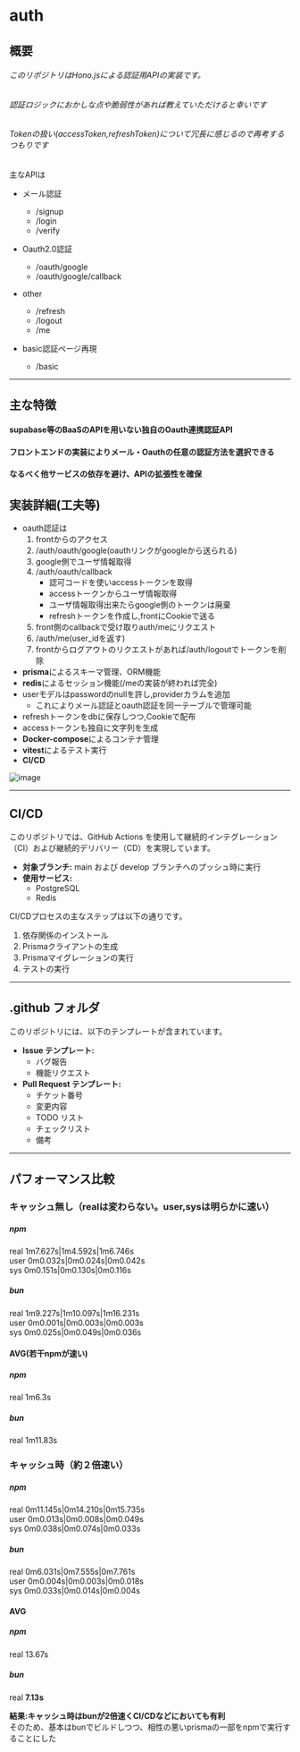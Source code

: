 # auth

## 概要

###### このリポジトリはHono.jsによる認証用APIの実装です。  
###### 認証ロジックにおかしな点や脆弱性があれば教えていただけると幸いです
###### Tokenの扱い(accessToken,refreshToken)について冗長に感じるので再考するつもりです

主なAPIは
- メール認証
  - /signup
  - /login
  - /verify
- Oauth2.0認証
  - /oauth/google
  - /oauth/google/callback
- other
  - /refresh
  - /logout
  - /me

- basic認証ページ再現
  - /basic

---
## 主な特徴
#### supabase等のBaaSのAPIを用いない独自のOauth連携認証API
#### フロントエンドの実装によりメール・Oauthの任意の認証方法を選択できる
#### なるべく他サービスの依存を避け、APIの拡張性を確保

 
## 実装詳細(工夫等)
- oauth認証は
  1. frontからのアクセス
  2. /auth/oauth/google(oauthリンクがgoogleから送られる)
  3. google側でユーザ情報取得
  4. /auth/oauth/callback
     - 認可コードを使いaccessトークンを取得
     - accessトークンからユーザ情報取得
     - ユーザ情報取得出来たらgoogle側のトークンは廃棄
     - refreshトークンを作成し,frontにCookieで送る
  5. front側のcallbackで受け取りauth/meにリクエスト
  6. /auth/me(user_idを返す)
  7. frontからログアウトのリクエストがあれば/auth/logoutでトークンを削除
- **prisma**によるスキーマ管理、ORM機能
- **redis**によるセッション機能(/meの実装が終われば完全)
- userモデルはpasswordのnullを許し,providerカラムを追加
  - これによりメール認証とoauth認証を同一テーブルで管理可能
- refreshトークンをdbに保存しつつ,Cookieで配布
- accessトークンも独自に文字列を生成
- **Docker-compose**によるコンテナ管理
- **vitest**によるテスト実行
- **CI/CD**



![image](https://github.com/user-attachments/assets/6281e4df-b2b8-4d18-a598-2a9f45c93150)

---

## CI/CD

このリポジトリでは、GitHub Actions を使用して継続的インテグレーション（CI）および継続的デリバリー（CD）を実現しています。

- **対象ブランチ:** main および develop ブランチへのプッシュ時に実行
- **使用サービス:**
  - PostgreSQL
  - Redis

CI/CDプロセスの主なステップは以下の通りです。

1. 依存関係のインストール
2. Prismaクライアントの生成
3. Prismaマイグレーションの実行
4. テストの実行

---

## .github フォルダ

このリポジトリには、以下のテンプレートが含まれています。

- **Issue テンプレート:**
  - バグ報告
  - 機能リクエスト
- **Pull Request テンプレート:**
  - チケット番号
  - 変更内容
  - TODO リスト
  - チェックリスト
  - 備考

---

## パフォーマンス比較
### キャッシュ無し（realは変わらない。user,sysは明らかに速い）

##### npm

real    1m7.627s|1m4.592s|1m6.746s  
user    0m0.032s|0m0.024s|0m0.042s  
sys     0m0.151s|0m0.130s|0m0.116s  

##### bun

real    1m9.227s|1m10.097s|1m16.231s  
user    0m0.001s|0m0.003s|0m0.003s  
sys     0m0.025s|0m0.049s|0m0.036s  

#### AVG(若干npmが速い)
##### npm
real    1m6.3s
##### bun
real    1m11.83s

### キャッシュ時（約２倍速い）
##### npm

real    0m11.145s|0m14.210s|0m15.735s  
user    0m0.013s|0m0.008s|0m0.049s  
sys     0m0.038s|0m0.074s|0m0.033s  

##### bun

real    0m6.031s|0m7.555s|0m7.761s  
user    0m0.004s|0m0.003s|0m0.018s  
sys     0m0.033s|0m0.014s|0m0.004s  

#### AVG

##### npm
real    13.67s
##### bun
real    **7.13s**

**結果:キャッシュ時はbunが2倍速くCI/CDなどにおいても有利**  
そのため、基本はbunでビルドしつつ、相性の悪いprismaの一部をnpmで実行することにした
